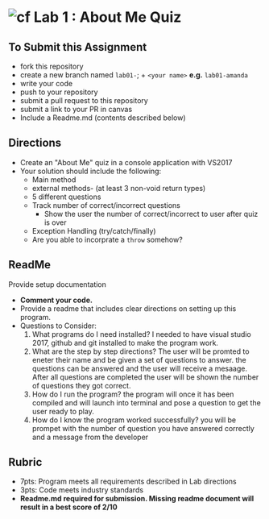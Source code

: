 ![cf](http://i.imgur.com/7v5ASc8.png) Lab 1 : About Me Quiz
=====================================

## To Submit this Assignment
- fork this repository
- create a new branch named `lab01-`; + `<your name>` **e.g.** `lab01-amanda`
- write your code
- push to your repository
- submit a pull request to this repository
- submit a link to your PR in canvas
- Include a Readme.md (contents described below)

## Directions
- Create an "About Me" quiz in a console application with VS2017
- Your solution should include the following:
    - Main method
	- external methods- (at least 3 non-void return types)
	- 5 different questions
    - Track number of correct/incorrect questions 
      - Show the user the number of correct/incorrect to user after quiz is over
	- Exception Handling (try/catch/finally)
	- Are you able to incorprate a `throw` somehow? 

## ReadMe
Provide setup documentation 

- **Comment your code.**
- Provide a readme that includes clear directions on setting up this program.
- Questions to Consider: 
	1. What programs do I need installed?
	I needed to have visual studio 2017, github and git installed to make the program work. 
	1. What are the step by step directions?
	The user will be promted to eneter their name and be given a set of questions to answer.
	the questions can be answered and the user will receive a mesaage. After all questions are completed
	the user will be shown the number of questions they got correct.
	1. How do I run the program?
	the program will once it has been compiled and will launch into terminal and pose a question to get the user ready to play.	
	1. How do I know the program worked successfully?
	you will be prompet with the number of question you have answered correctly and a message from the developer

## Rubric
- 7pts: Program meets all requirements described in Lab directions
- 3pts: Code meets industry standards
- **Readme.md required for submission. Missing readme document will result in a best score of 2/10**
